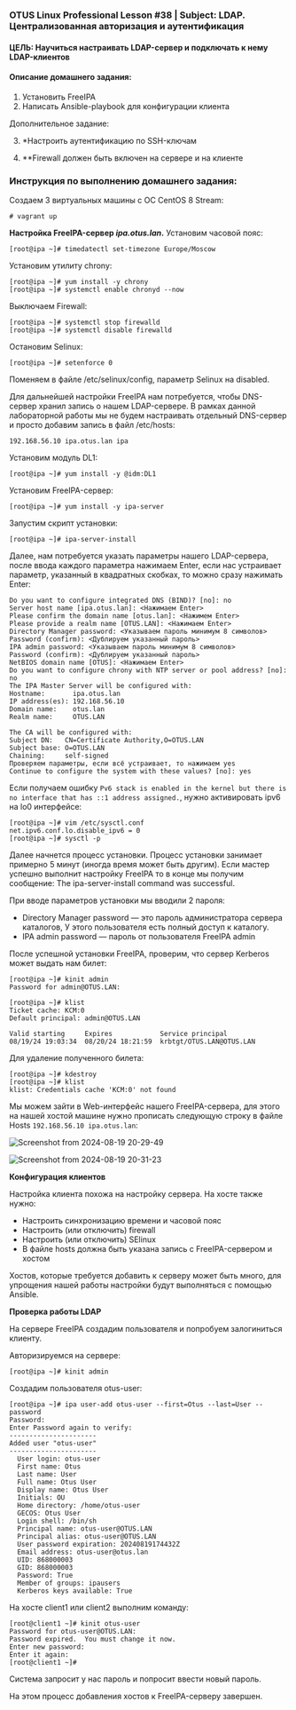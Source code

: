 ### OTUS Linux Professional Lesson #38 | Subject: LDAP. Централизованная авторизация и аутентификация

#### ЦЕЛЬ: Научиться настраивать LDAP-сервер и подключать к нему LDAP-клиентов

#### Описание домашнего задания:
1) Установить FreeIPA
2) Написать Ansible-playbook для конфигурации клиента

Дополнительное задание:

3) *Настроить аутентификацию по SSH-ключам

4) **Firewall должен быть включен на сервере и на клиенте

### Инструкция по выполнению домашнего задания:

Создаем 3 виртуальных машины с ОС CentOS 8 Stream:
```console
# vagrant up
```
__Настройка FreeIPA-сервер _ipa.otus.lan_.__
Установим часовой пояс:
```console
[root@ipa ~]# timedatectl set-timezone Europe/Moscow
```
Установим утилиту chrony:
```console
[root@ipa ~]# yum install -y chrony
[root@ipa ~]# systemctl enable chronyd --now
```
Выключаем Firewall:
```console
[root@ipa ~]# systemctl stop firewalld
[root@ipa ~]# systemctl disable firewalld
```
Остановим Selinux:
```console
[root@ipa ~]# setenforce 0
```
Поменяем в файле /etc/selinux/config, параметр Selinux на disabled.

Для дальнейшей настройки FreeIPA нам потребуется, чтобы DNS-сервер хранил запись о нашем LDAP-сервере. В рамках данной лабораторной работы мы не будем настраивать отдельный DNS-сервер и просто добавим запись в файл /etc/hosts:
```
192.168.56.10 ipa.otus.lan ipa
```
Установим модуль DL1:
```console
[root@ipa ~]# yum install -y @idm:DL1
```
Установим FreeIPA-сервер:
```console
[root@ipa ~]# yum install -y ipa-server
```
Запустим скрипт установки:
```console
[root@ipa ~]# ipa-server-install
```
Далее, нам потребуется указать параметры нашего LDAP-сервера, после ввода каждого параметра нажимаем Enter, если нас устраивает параметр, указанный в квадратных скобках, то можно сразу нажимать Enter:
```
Do you want to configure integrated DNS (BIND)? [no]: no
Server host name [ipa.otus.lan]: <Нажимаем Enter>
Please confirm the domain name [otus.lan]: <Нажимем Enter>
Please provide a realm name [OTUS.LAN]: <Нажимаем Enter>
Directory Manager password: <Указываем пароль минимум 8 символов>
Password (confirm): <Дублируем указанный пароль>
IPA admin password: <Указываем пароль минимум 8 символов>
Password (confirm): <Дублируем указанный пароль>
NetBIOS domain name [OTUS]: <Нажимаем Enter>
Do you want to configure chrony with NTP server or pool address? [no]: no
The IPA Master Server will be configured with:
Hostname:       ipa.otus.lan
IP address(es): 192.168.56.10
Domain name:    otus.lan
Realm name:     OTUS.LAN

The CA will be configured with:
Subject DN:   CN=Certificate Authority,O=OTUS.LAN
Subject base: O=OTUS.LAN
Chaining:     self-signed
Проверяем параметры, если всё устраивает, то нажимаем yes
Continue to configure the system with these values? [no]: yes
```

Если получаем ошибку `Pv6 stack is enabled in the kernel but there is no interface that has ::1 address assigned.`, нужно активировать ipv6 на lo0 интерфейсе:
```console
[root@ipa ~]# vim /etc/sysctl.conf
net.ipv6.conf.lo.disable_ipv6 = 0
[root@ipa ~]# sysctl -p
```
Далее начнется процесс установки. Процесс установки занимает примерно 5 минут (иногда время может быть другим). Если мастер успешно выполнит настройку FreeIPA то в конце мы получим сообщение: 
The ipa-server-install command was successful.

При вводе параметров установки мы вводили 2 пароля:
- Directory Manager password — это пароль администратора сервера каталогов, У этого пользователя есть полный доступ к каталогу.
- IPA admin password — пароль от пользователя FreeIPA admin

После успешной установки FreeIPA, проверим, что сервер Kerberos может выдать нам билет:
```console
[root@ipa ~]# kinit admin
Password for admin@OTUS.LAN:

[root@ipa ~]# klist
Ticket cache: KCM:0
Default principal: admin@OTUS.LAN

Valid starting     Expires            Service principal
08/19/24 19:03:34  08/20/24 18:21:59  krbtgt/OTUS.LAN@OTUS.LAN
```
Для удаление полученного билета:
```console
[root@ipa ~]# kdestroy
[root@ipa ~]# klist
klist: Credentials cache 'KCM:0' not found
```
Мы можем зайти в Web-интерфейс нашего FreeIPA-сервера, для этого на нашей хостой машине нужно прописать следующую строку в файле Hosts `192.168.56.10 ipa.otus.lan`:

![Screenshot from 2024-08-19 20-29-49](https://github.com/user-attachments/assets/7b8aa74e-a8f5-4cff-9a51-19eb460ff95c)

![Screenshot from 2024-08-19 20-31-23](https://github.com/user-attachments/assets/665d6ad8-508e-4aa4-acac-054560c11a90)

__Конфигурация клиентов__

Настройка клиента похожа на настройку сервера. На хосте также нужно:
- Настроить синхронизацию времени и часовой пояс
- Настроить (или отключить) firewall
- Настроить (или отключить) SElinux
- В файле hosts должна быть указана запись с FreeIPA-сервером и хостом

Хостов, которые требуется добавить к серверу может быть много, для упрощения нашей работы настройки будут выполняться с помощью Ansible. 

__Проверка работы LDAP__

На сервере FreeIPA создадим пользователя и попробуем залогиниться клиенту. 

Авторизируемся на сервере:
```console
[root@ipa ~]# kinit admin
```
Создадим пользователя otus-user:
```console
[root@ipa ~]# ipa user-add otus-user --first=Otus --last=User --password
Password: 
Enter Password again to verify: 
----------------------
Added user "otus-user"
----------------------
  User login: otus-user
  First name: Otus
  Last name: User
  Full name: Otus User
  Display name: Otus User
  Initials: OU
  Home directory: /home/otus-user
  GECOS: Otus User
  Login shell: /bin/sh
  Principal name: otus-user@OTUS.LAN
  Principal alias: otus-user@OTUS.LAN
  User password expiration: 20240819174432Z
  Email address: otus-user@otus.lan
  UID: 868000003
  GID: 868000003
  Password: True
  Member of groups: ipausers
  Kerberos keys available: True
```
На хосте client1 или client2 выполним команду:
```console
[root@client1 ~]# kinit otus-user
Password for otus-user@OTUS.LAN: 
Password expired.  You must change it now.
Enter new password: 
Enter it again: 
[root@client1 ~]#
```
Система запросит у нас пароль и попросит ввести новый пароль. 

На этом процесс добавления хостов к FreeIPA-серверу завершен.
